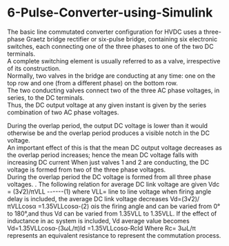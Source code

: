 # 6-Pulse-Converter-using-Simulink  
The basic line commutated converter configuration for HVDC uses a three-phase Graetz bridge rectifier or six-pulse bridge, containing six electronic switches, each connecting one of the three phases to one of the two DC terminals.   
A complete switching element is usually referred to as a valve, irrespective of its construction.  
Normally, two valves in the bridge are conducting at any time: one on the top row and one (from a different phase) on the bottom row.  
The two conducting valves connect two of the three AC phase voltages, in series, to the DC terminals.  
Thus, the DC output voltage at any given instant is given by the series combination of two AC phase voltages.  

During the overlap period, the output DC voltage is lower than it would otherwise be and the overlap period produces a visible notch in the DC voltage.  
An important effect of this is that the mean DC output voltage decreases as the overlap period increases; hence the mean DC voltage falls with increasing DC current
When just valves 1 and 2 are conducting, the DC voltage is formed from two of the three phase voltages.  
During the overlap period the DC voltage is formed from all three phase voltages.
.
The following relation for average DC link voltage are given 
Vdc =  (3√2)/πVLL			------(1)
where VLL= line to line voltage
when firing angle delay is included, the average DC link voltage decreases
Vd=(3√2)/πVLLcosα =1.35VLLcosα-(2)
αis the firing angle and can be varied from 0° to 180°,and thus Vd can be varied from 1.35VLL to 1.35VLL.
If the effect of inductance in ac system is included, Vd average value becomes
Vd=1.35VLLcosα-(3ωL/π)Id
=1.35VLLcosα-RcId
Where Rc= 3ωL/π represents an equivalent resistance to represent the commutation process.
